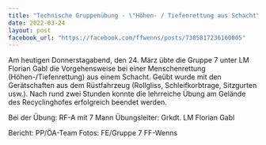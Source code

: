 ```yaml
---
title: "Technische Gruppenübung - \"Höhen- / Tiefenrettung aus Schacht\""
date: 2022-03-24
layout: post
facebook_url: "https://facebook.com/ffwenns/posts/7305817236160005"
---
```


Am heutigen Donnerstagabend, den 24. März übte die Gruppe 7 unter LM Florian Gabl die Vorgehensweise bei einer Menschenrettung (Höhen-/Tiefenrettung) aus einem Schacht. Geübt wurde mit den Gerätschaften aus dem Rüstfahrzeug (Rollgliss, Schleifkorbtrage, Sitzgurten usw.). Nach rund zwei Stunden konnte die lehrreiche Übung am Gelände des Recyclinghofes erfolgreich beendet werden. 

Bei der Übung:
RF-A mit 7 Mann
Übungsleiter: Grkdt. LM Florian Gabl

Bericht: PP/ÖA-Team
Fotos: FE/Gruppe 7 FF-Wenns